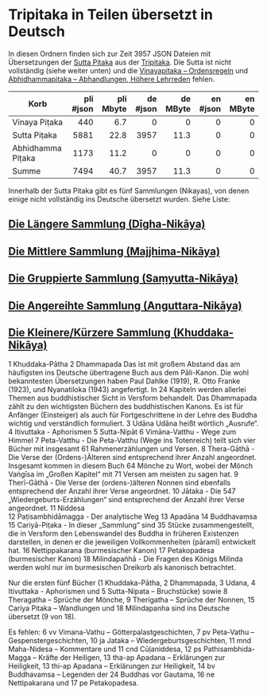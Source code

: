 # Tripitaka in Teilen übersetzt in Deutsch

In diesen Ordnern finden sich zur Zeit 3957 JSON Dateien mit Übersetzungen der [Sutta Pitaka](https://de.wikipedia.org/wiki/Suttapitaka) aus der [Tripitaka](https://de.wikipedia.org/wiki/Pali-Kanon). Die Sutta ist nicht vollständig (siehe weiter unten) und die [Vinayapitaka – Ordensregeln](https://de.wikipedia.org/wiki/Vinayapitaka) und [Abhidhammapitaka – Abhandlungen, Höhere Lehrreden](https://de.wikipedia.org/wiki/Abhidhammapitaka) fehlen.

| Korb              | pli #json | pli Mbyte | de #json | de MByte | en #json | en MByte |
|-------------------|----------:|----------:|---------:|---------:|---------:|---------:|
| Vinaya Piṭaka     |       440 |       6.7 |        0 |        0 |        0 |        0 |
| Sutta Piṭaka      |      5881 |      22.8 |     3957 |     11.3 |        0 |        0 |
| Abhidhamma Piṭaka |      1173 |      11.2 |        0 |        0 |        0 |        0 |
| Summe             |      7494 |      40.7 |     3957 |     11.3 |        0 |        0 |

Innerhalb der Sutta Pitaka gibt es fünf Sammlungen (Nikayas), von denen einige nicht vollständig ins Deutsche übersetzt wurden. Siehe Liste:

## [Die Längere Sammlung (Dīgha-Nikāya)](https://de.wikipedia.org/wiki/Digha-Nikaya)

## [Die Mittlere Sammlung (Majjhima-Nikāya)](https://de.wikipedia.org/wiki/Majjhima-Nikaya)

## [Die Gruppierte Sammlung (Saṃyutta-Nikāya)](https://de.wikipedia.org/wiki/Samyutta-Nikaya)

## [Die Angereihte Sammlung (Anguttara-Nikāya)](https://de.wikipedia.org/wiki/Anguttara-Nikaya)

## [Die Kleinere/Kürzere Sammlung (Khuddaka-Nikāya)](https://de.wikipedia.org/wiki/Khuddaka-Nikaya)

1	Khuddaka-Pātha
2	Dhammapada	Das ist mit großem Abstand das am häufigsten ins Deutsche übertragene Buch aus dem Pāli-Kanon. Die wohl bekanntesten Übersetzungen haben Paul Dahlke (1919), R. Otto Franke (1923), und Nyanatiloka (1943) angefertigt. In 24 Kapiteln werden allerlei Themen aus buddhistischer Sicht in Versform behandelt. Das Dhammapada zählt zu den wichtigsten Büchern des buddhistischen Kanons. Es ist für Anfänger (Einsteiger) als auch für Fortgeschrittene in der Lehre des Buddha wichtig und verständlich formuliert.
3	Udāna	Udāna heißt wörtlich „Ausrufe“. 
4	Itivuttaka - Aphorismen
5	Sutta-Nipāt
6 Vimāna-Vatthu	- Wege zum Himmel
7 Peta-Vatthu	- Die Peta-Vatthu (Wege ins Totenreich) teilt sich vier Bücher mit insgesamt 61 Rahmenerzählungen und Versen. 
8 Thera-Gāthā	- Die Verse der (Ordens-)Älteren sind entsprechend ihrer Anzahl angeordnet. Insgesamt kommen in diesem Buch 64 Mönche zu Wort, wobei der Mönch Vaṅgīsa im „Großen Kapitel“ mit 71 Versen am meisten zu sagen hat.
9	Therī-Gāthā	- Die Verse der (ordens-)älteren Nonnen sind ebenfalls entsprechend der Anzahl ihrer Verse angeordnet.
10 Jātaka - Die 547 „Wiedergeburts-Erzählungen“ sind entsprechend der Anzahl ihrer Verse angeordnet. 
11 Niddesa	
12 Paṭisambhidāmagga - Der analytische Weg
13 Apadāna
14 Buddhavaṃsa
15 Cariyā-Piṭaka - In dieser „Sammlung“ sind 35 Stücke zusammengestellt, die in Versform den Lebenswandel des Buddha in früheren Existenzen darstellen, in denen er die jeweiligen Vollkommenheiten (pāramī) entwickelt hat.
16 Nettippakarana (burmesischer Kanon)
17 Petakopadesa (burmesischer Kanon)
18 Milindapañhā - Die Fragen des Königs Milinda werden wohl nur im burmesischen Dreikorb als kanonisch betrachtet.

Nur die ersten fünf Bücher (1 Khuddaka-Pātha, 2 Dhammapada, 3 Udana, 4 Itivuttaka - Aphorismen und 5 Sutta-Nipata – Bruchstücke) sowie 8 Theragatha – Sprüche der Mönche, 9 Therígatha – Sprüche der Nonnen, 15 Cariya Pitaka – Wandlungen und 18 Milindapanha sind ins Deutsche übersetzt (9 von 18). 

Es fehlen: 6 vv Vimana-Vathu – Götterpalastgeschichten, 7 pv Peta-Vathu – Gespenstergeschichten, 10 ja Jataka – Wiedergeburtsgeschichten, 11 mnd	Maha-Nidesa – Kommentare und 11	cnd	Cūḷaniddesa, 12 ps Pathisambhida-Magga – Kräfte der Heiligen, 13 tha-ap	Apadana – Erklärungen zur Heiligkeit, 13 thi-ap	Apadana – Erklärungen zur Heiligkeit, 14 bv	Buddhavamsa – Legenden der 24 Buddhas vor Gautama, 16 ne	Nettipakarana und 17 pe	Petakopadesa.
